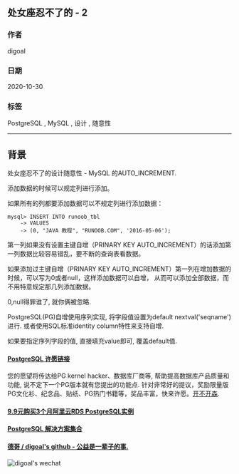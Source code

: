 ## 处女座忍不了的 - 2            
            
### 作者            
digoal            
            
### 日期            
2020-10-30            
            
### 标签            
PostgreSQL , MySQL , 设计 , 随意性              
            
----            
            
## 背景            
处女座忍不了的设计随意性 - MySQL 的AUTO_INCREMENT.               
            
添加数据的时候可以规定列进行添加。        
        
如果所有的列都要添加数据可以不规定列进行添加数据：        
        
```        
mysql> INSERT INTO runoob_tbl        
    -> VALUES        
    -> (0, "JAVA 教程", "RUNOOB.COM", '2016-05-06');        
```        
        
第一列如果没有设置主键自增（PRINARY KEY AUTO_INCREMENT）的话添加第一列数据比较容易错乱，要不断的查询表看数据。        
        
如果添加过主键自增（PRINARY KEY AUTO_INCREMENT）第一列在增加数据的时候，可以写为0或者null，这样添加数据可以自增， 从而可以添加全部数据，而不用特意规定那几列添加数据。        
        
0,null得罪谁了, 就你俩被忽略.          
        
PostgreSQL(PG)自增使用序列实现, 将字段值设置为default nextval('seqname')进行. 或者使用SQL标准identity column特性来支持自增.    
    
如果要指定序列字段的值, 直接填充value即可, 覆盖default值.            
          
        
  
#### [PostgreSQL 许愿链接](https://github.com/digoal/blog/issues/76 "269ac3d1c492e938c0191101c7238216")
您的愿望将传达给PG kernel hacker、数据库厂商等, 帮助提高数据库产品质量和功能, 说不定下一个PG版本就有您提出的功能点. 针对非常好的提议，奖励限量版PG文化衫、纪念品、贴纸、PG热门书籍等，奖品丰富，快来许愿。[开不开森](https://github.com/digoal/blog/issues/76 "269ac3d1c492e938c0191101c7238216").  
  
  
#### [9.9元购买3个月阿里云RDS PostgreSQL实例](https://www.aliyun.com/database/postgresqlactivity "57258f76c37864c6e6d23383d05714ea")
  
  
#### [PostgreSQL 解决方案集合](https://yq.aliyun.com/topic/118 "40cff096e9ed7122c512b35d8561d9c8")
  
  
#### [德哥 / digoal's github - 公益是一辈子的事.](https://github.com/digoal/blog/blob/master/README.md "22709685feb7cab07d30f30387f0a9ae")
  
  
![digoal's wechat](../pic/digoal_weixin.jpg "f7ad92eeba24523fd47a6e1a0e691b59")
  
